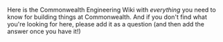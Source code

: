 Here is the Commonwealth Engineering Wiki with *everything* you need to know for building things at Commonwealth. And if you don't find what you're looking for here, please add it as a question (and then add the answer once you have it!) 

